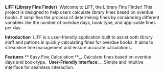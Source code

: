 **LiFF (Library Fine Finder)** 
Welcome to LiFF, the Library Fine Finder! This project is designed to help users calculate library fines based on overdue books. It simplifies the process of determining fines by considering different variables like the number of overdue days, book type, and applicable fines per day.

**Introduction** 
LiFF is a user-friendly application built to assist both library staff and patrons in quickly calculating fines for overdue books. It aims to streamline fine management and ensure accurate calculations.

**Features** **
Easy Fine Calculation:**__ Calculate fines based on overdue days and book type. 
**User-Friendly Interface:**__ Simple and intuitive interface for seamless interaction.
